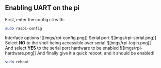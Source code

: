 ## Enabling UART on the pi

First, enter the config cli with:
```bash
sudo raspi-config
```

Interface options
![[imgs/rpi-config.png]]
Serial port
![[imgs/rpi-serial.png]]
Select **NO** to the shell being accessible over serial
![[imgs/rpi-login.png]]
And select **YES** to the serial port hardware to be enabled
![[imgs/rpi-hardware.png]]
And finally give it a quick reboot, and it should be enabled!
```bash
sudo reboot
```